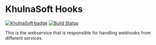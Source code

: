 # KhulnaSoft Hooks

[![KhulnaSoft badge](https://badges.khulnasoft.com/khulnasoft/hooks.svg)](https://khulnasoft.com/)
[![Build Status](https://travis-ci.org/khulnasoft/hooks.svg?branch=master)](https://travis-ci.org/khulnasoft/hooks)

This is the webservice that is responsible for handling webhooks from different services.
